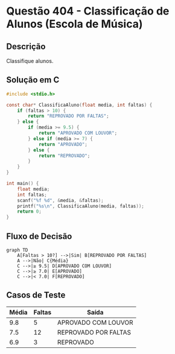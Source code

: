 ﻿# Questão 404 - Classificação de Alunos (Escola de Música)

## Descrição
Classifique alunos.

## Solução em C
```c
#include <stdio.h>

const char* ClassificaAluno(float media, int faltas) {
    if (faltas > 10) {
        return "REPROVADO POR FALTAS";
    } else {
        if (media >= 9.5) {
            return "APROVADO COM LOUVOR";
        } else if (media >= 7) {
            return "APROVADO";
        } else {
            return "REPROVADO";
        }
    }
}

int main() {
    float media;
    int faltas;
    scanf("%f %d", &media, &faltas);
    printf("%s\n", ClassificaAluno(media, faltas));
    return 0;
}
```

## Fluxo de Decisão
```mermaid
graph TD
    A[Faltas > 10?] -->|Sim| B[REPROVADO POR FALTAS]
    A -->|Não| C{Média}
    C -->|≥ 9.5| D[APROVADO COM LOUVOR]
    C -->|≥ 7.0| E[APROVADO]
    C -->|< 7.0| F[REPROVADO]
```

## Casos de Teste
| Média | Faltas | Saída               |
|-------|--------|---------------------|
| 9.8   | 5      | APROVADO COM LOUVOR |
| 7.5   | 12     | REPROVADO POR FALTAS|
| 6.9   | 3      | REPROVADO           |
